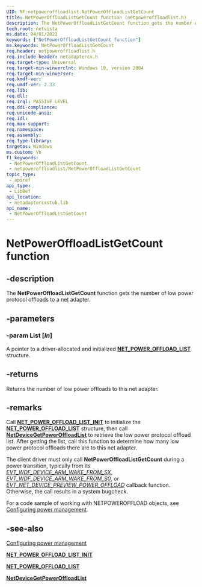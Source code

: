 ```yaml
---
UID: NF:netpoweroffloadlist.NetPowerOffloadListGetCount
title: NetPowerOffloadListGetCount function (netpoweroffloadlist.h)
description: The NetPowerOffloadListGetCount function gets the number of low power protocol offloads to a net adapter.
tech.root: netvista
ms.date: 04/01/2022
keywords: ["NetPowerOffloadListGetCount function"]
ms.keywords: NetPowerOffloadListGetCount
req.header: netpoweroffloadlist.h
req.include-header: netadaptercx.h 
req.target-type: Universal
req.target-min-winverclnt: Windows 10, version 2004
req.target-min-winversvr: 
req.kmdf-ver: 
req.umdf-ver: 2.33 
req.lib: 
req.dll: 
req.irql: PASSIVE_LEVEL
req.ddi-compliance: 
req.unicode-ansi: 
req.idl: 
req.max-support: 
req.namespace: 
req.assembly: 
req.type-library: 
targetos: Windows
ms.custom: Vb
f1_keywords:
 - NetPowerOffloadListGetCount
 - netpoweroffloadlist/NetPowerOffloadListGetCount
topic_type:
 - apiref
api_type:
 - LibDef
api_location:
 - netadaptercxstub.lib
api_name:
 - NetPowerOffloadListGetCount
---
```


# NetPowerOffloadListGetCount function


## -description

The **NetPowerOffloadListGetCount** function gets the number of low power protocol offloads to a net adapter.

## -parameters

### -param List [_In_]

A pointer to a driver-allocated and initialized [**NET_POWER_OFFLOAD_LIST**](../netpoweroffloadlist/ns-netpoweroffloadlist-_net_power_offload_list.md) structure.

## -returns

Returns the number of low power offloads to this net adapter.

## -remarks

Call [**NET_POWER_OFFLOAD_LIST_INIT**](../netpoweroffloadlist/nf-netpoweroffloadlist-net_power_offload_list_init.md) to initialize the [**NET_POWER_OFFLOAD_LIST**](../netpoweroffloadlist/ns-netpoweroffloadlist-_net_power_offload_list.md) structure, then call [**NetDeviceGetPowerOffloadList**](../netpoweroffloadlist/nf-netpoweroffloadlist-netdevicegetpoweroffloadlist.md) to retrieve the low power protocol offload list. After getting the list, call this function to determine how many low power protocol offloads there are to this net adapter.

The client driver must only call **NetPowerOffloadListGetCount** during a power transition, typically from its *[EVT_WDF_DEVICE_ARM_WAKE_FROM_SX](../wdfdevice/nc-wdfdevice-evt_wdf_device_arm_wake_from_sx.md)*, *[EVT_WDF_DEVICE_ARM_WAKE_FROM_S0](../wdfdevice/nc-wdfdevice-evt_wdf_device_arm_wake_from_s0.md)*, or *[EVT_NET_DEVICE_PREVIEW_POWER_OFFLOAD](../netdevice/nc-netdevice-evt_net_device_preview_power_offload.md)* callback function. Otherwise, the call results in a system bugcheck.

For a code sample of working with NETPOWEROFFLOAD objects, see [Configuring power management](/windows-hardware/drivers/netcx/configuring-power-management).

## -see-also

[Configuring power management](/windows-hardware/drivers/netcx/configuring-power-management)

[**NET_POWER_OFFLOAD_LIST_INIT**](../netpoweroffloadlist/nf-netpoweroffloadlist-net_power_offload_list_init.md)

[**NET_POWER_OFFLOAD_LIST**](../netpoweroffloadlist/ns-netpoweroffloadlist-_net_power_offload_list.md)

[**NetDeviceGetPowerOffloadList**](../netpoweroffloadlist/nf-netpoweroffloadlist-netdevicegetpoweroffloadlist.md)
